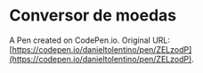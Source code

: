 # Conversor de moedas

A Pen created on CodePen.io. Original URL: [https://codepen.io/danieltolentino/pen/ZELzodP](https://codepen.io/danieltolentino/pen/ZELzodP).


